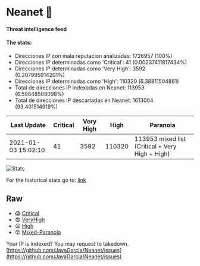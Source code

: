 # Neanet :hocho:
#### Threat intelligence feed
#### The stats:

- Direcciones IP con mala reputacion analizadas: 1726957 (100%)
- Direcciones IP determinadas como 'Critical':  41 (0.00237411817434%)
- Direcciones IP determinadas como 'Very High':  3592 (0.207995914201%)
- Direcciones IP determinadas como 'High':  110320 (6.38811504861)
- Total de direcciones IP indexadas en Neanet:  113953 (6.59848508098%)
- Total de direcciones IP descartadas en Neanet:  1613004 (93.401514919%)

| Last Update | Critical | Very High | High | Paranoia |
| --- | --- | --- | --- | --- |
| 2021-01-03 15:02:10 | 41 | 3592 | 110320 | 113953 mixed list (Critical + Very High + High)|

![Stats](https://docs.google.com/spreadsheets/d/e/2PACX-1vSnaNMIXVabIpDJjufMlzH7poXnshF3mgd8Is1g9ytUEzVsP5my4Trn8f-xkoLLQ38xpL3HtmUexLo6/pubchart?oid=501124687&format=image)

For the historical stats go to: [link](/stats.csv)
## Raw
- :scream: [Critical](https://raw.githubusercontent.com/JavaGarcia/Neanet/master/blacklists/neanet_critical.txt)
- :fearful: [VeryHigh](https://raw.githubusercontent.com/JavaGarcia/Neanet/master/blacklists/neanet_veryHigh.txtt)
- :frowning: [High](https://raw.githubusercontent.com/JavaGarcia/Neanet/master/blacklists/neanet_high.txt)
- :dizzy_face: [Mixed-Paranoia](https://raw.githubusercontent.com/JavaGarcia/Neanet/master/blacklists/neanet_all.txt)


Your IP is indexed? You may request to takedown. [https://github.com/JavaGarcia/Neanet/issues](https://github.com/JavaGarcia/Neanet/issues)














































































































































































































































































































































































































































































































































































































































































































































































































































































































































































































































































































































































































































































































































































































































































































































































































































































































































































































































































































































































































































































































































































































































































































































































































































































































































































































































































































































































































































































































































































































































































































































































































































































































































































